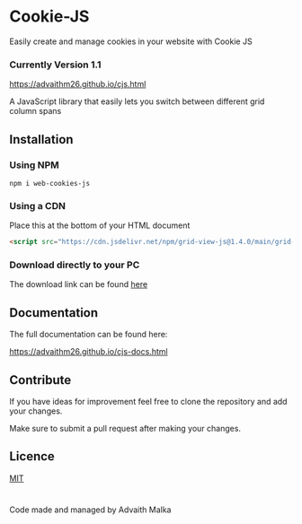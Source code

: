 # Cookie-JS
Easily create and manage cookies in your website with Cookie JS

### Currently Version 1.1

https://advaithm26.github.io/cjs.html

A JavaScript library that easily lets you switch between different grid column spans

## Installation

### Using NPM

```npm
npm i web-cookies-js
```

### Using a CDN

Place this at the bottom of your HTML document

```html
<script src="https://cdn.jsdelivr.net/npm/grid-view-js@1.4.0/main/grid-view.js" crossorigin="anonymous"></script>
```

### Download directly to your PC

The download link can be found [here](https://advaithm26.github.io/cjs.html)

## Documentation

The full documentation can be found here:

https://advaithm26.github.io/cjs-docs.html


## Contribute

If you have ideas for improvement feel free to clone the repository and add your changes.

Make sure to submit a pull request after making your changes.

## Licence 

[MIT](https://choosealicense.com/licenses/mit/)

#

Code made and managed by Advaith Malka
